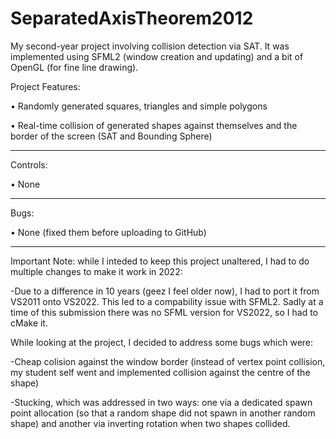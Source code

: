 # SeparatedAxisTheorem2012

My second-year project involving collision detection via SAT. It was implemented using SFML2 (window creation and updating) and a bit of OpenGL (for fine line drawing).

Project Features:

  • Randomly generated squares, triangles and simple polygons
  
  • Real-time collision of generated shapes against themselves and the border of the screen (SAT and Bounding Sphere)

  
---------------------- 
Controls:

•	None

----------------------

Bugs:

•	None (fixed them before uploading to GitHub)
 
----------------------

Important Note: while I inteded to keep this project unaltered, I had to do multiple changes to make it work in 2022:

-Due to a difference in 10 years (geez I feel older now), I had to port it from VS2011 onto VS2022.  This led to a compability issue with SFML2.  Sadly at a time of this submission there was no SFML version for VS2022, so I had to cMake it.

While looking at the project, I decided to address some bugs which were:
  
-Cheap colision against the window border (instead of vertex point collision, my student self went and implemented collision against the centre of the shape)
  
-Stucking, which was addressed in two ways: one via a dedicated spawn point allocation (so that a random shape did not spawn in another random shape) and another via inverting rotation when two shapes collided.
